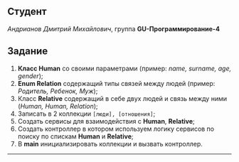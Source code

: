 ## Студент 

*Андрианов Дмитрий Михайлович*, группа **GU-Программирование-4**

## Задание

1) **Класс Human** со своими параметрами (пример: *name, surname, age, gender*);
2) **Enum Relation** содержащий типы связей между людей (пример: *Родитель, Ребенок, Муж*);
3) Класс **Relative** содержащий в себе двух людей и связь между ними (*Human, Human, Relation*);
4) Записать в 2 коллекции `[люди], [отношения]`;
5) Создать сервисы для взаимодействия с **Human**, **Relative**;
6) Создать контроллер в котором используем логику сервисов по поиску по спискам **Human** и **Relative**;
7) В **main** инициализировать коллекции и вызвать контроллер.

___
<!-- ## _Решение_
### _Файлы:_
* src/people/  --  директория классов          
  + Human.java      --  класс описывающий индивида (имя, фамилия, патроним, пол, возраст)
  + Relations.java  --  родственные связи (перечисление)
  + Relatives.java  --  связующий класс (индивид 1, индивид 2, связь и.1 <- и.2)
* src/service/ --  директория классов сервисов
  + Controller.java --  класс контроллера (поиск, построение дерева)
  + LoaderSvc.java  --  класс загрузчика индивидов (Human) и связей (Relatives) (определены на месте)
  + ViewSvc.java    --  класс вывода на экран
* src/MainOOP03.java  --  класс приложения -->